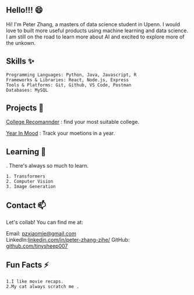 ## Hello!!! 😄

Hi! I'm Peter Zhang, a masters of data science student in Upenn. I would love to built more useful products using machine learning and data science. I am still on the road to learn more about AI and excited to explore more of the unkown. 

## Skills ✨

    Programming Languages: Python, Java, Javascript, R
    Frameworks & Libraries: React, Node.js, Express
    Tools & Platforms: Git, Github, VS Code, Postman
    Databases: MySQL

## Projects 🔭
[College Recomannder](https://github.com/tinysheep007/college-recommender) : find your most suitable college.

[Year In Mood](https://github.com/tinysheep007/year-in-mood) : Track your moetions in a year.
    

## Learning 🌱
. There's always so much to learn. 

    1. Transformers 
    2. Computer Vision
    3. Image Generation

## Contact 📫

Let's collab! You can find me at:

Email: pzxiaomie@gmail.com    
LinkedIn:[linkedin.com/in/peter-zhang-zihe/](https://www.linkedin.com/in/peter-zhang-zihe/)
GitHub: [github.com/tinysheep007](https://github.com/tinysheep007)

## Fun Facts ⚡

    1.I like movie recaps.
    2.My cat always scratch me .


<!---
tinysheep007/tinysheep007 is a ✨ special ✨ repository because its `README.md` (this file) appears on your GitHub profile.
You can click the Preview link to take a look at your changes.
--->
